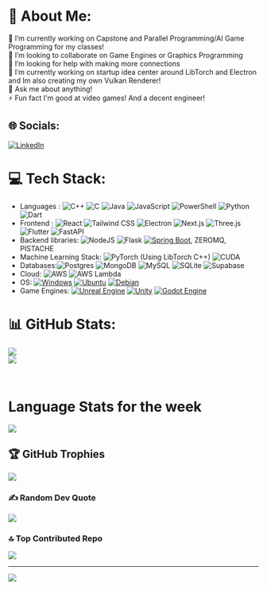 # 💫 About Me:
🔭 I’m currently working on Capstone and Parallel Programming/AI Game Programming for my classes!<br>👯 I’m looking to collaborate on Game Engines or Graphics Programming<br>🤝 I’m looking for help with making more connections <br>🌱 I’m currently working on startup idea center around LibTorch and Electron and Im also creating my own Vulkan Renderer!<br>💬 Ask me about anything!<br>⚡ Fun fact I'm good at video games! And a decent engineer!


## 🌐 Socials:
[![LinkedIn](https://img.shields.io/badge/LinkedIn-%230077B5.svg?logo=linkedin&logoColor=white)](https://www.linkedin.com/in/muhammadarif3/) 

# 💻 Tech Stack:
* Languages : ![C++](https://img.shields.io/badge/c++-%2300599C.svg?style=flat&logo=c%2B%2B&logoColor=white)  ![C](https://img.shields.io/badge/c-%2300599C.svg?style=flat&logo=c&logoColor=white)  ![Java](https://img.shields.io/badge/java-%23ED8B00.svg?style=flat&logo=openjdk&logoColor=white) ![JavaScript](https://img.shields.io/badge/javascript-%23323330.svg?style=flat&logo=javascript&logoColor=%23F7DF1E) ![PowerShell](https://img.shields.io/badge/PowerShell-%235391FE.svg?style=flat&logo=powershell&logoColor=white) ![Python](https://img.shields.io/badge/python-3670A0?style=flat&logo=python&logoColor=ffdd54)  ![Dart](https://img.shields.io/badge/dart-%230175C2.svg?style=flat&logo=dart&logoColor=white)
* Frontend : ![React](https://img.shields.io/badge/react-%2320232a.svg?style=flat&logo=react&logoColor=%2361DAFB) ![Tailwind CSS](https://img.shields.io/badge/Tailwind%20CSS-%2338B2AC.svg?logo=tailwind-css&logoColor=white) ![Electron](https://img.shields.io/badge/Electron-2B2E3A?logo=electron&logoColor=fff) ![Next.js](https://img.shields.io/badge/Next.js-black?logo=next.js&logoColor=white) ![Three.js](https://img.shields.io/badge/Three.js-000?logo=threedotjs&logoColor=fff) ![Flutter](https://img.shields.io/badge/Flutter-%2302569B.svg?style=flat&logo=Flutter&logoColor=white)  ![FastAPI](https://img.shields.io/badge/FastAPI-005571?style=flat&logo=fastapi) 
* Backend libraries: ![NodeJS](https://img.shields.io/badge/node.js-6DA55F?style=flat&logo=node.js&logoColor=white) ![Flask](https://img.shields.io/badge/flask-%23000.svg?style=flat&logo=flask&logoColor=white) [![Spring Boot](https://img.shields.io/badge/Spring%20Boot-6DB33F?logo=springboot&logoColor=fff)](#),  ZEROMQ, PISTACHE 
* Machine Learning Stack: ![PyTorch](https://img.shields.io/badge/PyTorch-ee4c2c?logo=pytorch&logoColor=white) (Using LibTorch C++) ![CUDA](https://img.shields.io/badge/CUDA-76B900?logo=nvidia&logoColor=fff)
* Databases:![Postgres](https://img.shields.io/badge/Postgres-%23316192.svg?logo=postgresql&logoColor=white) ![MongoDB](https://img.shields.io/badge/MongoDB-%234ea94b.svg?style=flat&logo=mongodb&logoColor=white) ![MySQL](https://img.shields.io/badge/MySQL-4479A1?logo=mysql&logoColor=fff) ![SQLite](https://img.shields.io/badge/SQLite-%2307405e.svg?logo=sqlite&logoColor=white) ![Supabase](https://img.shields.io/badge/Supabase-3FCF8E?logo=supabase&logoColor=fff)
* Cloud: ![AWS](https://custom-icon-badges.demolab.com/badge/AWS-%23FF9900.svg?logo=aws&logoColor=white) ![AWS Lambda](https://custom-icon-badges.demolab.com/badge/AWS%20Lambda-%23FF9900.svg?logo=aws-lambda&logoColor=white)
* OS: [![Windows](https://custom-icon-badges.demolab.com/badge/Windows-0078D6?logo=windows11&logoColor=white)](#) [![Ubuntu](https://img.shields.io/badge/Ubuntu-E95420?logo=ubuntu&logoColor=white)](#) [![Debian](https://img.shields.io/badge/Debian-A81D33?logo=debian&logoColor=fff)](#)
* Game Engines: [![Unreal Engine](https://img.shields.io/badge/Unreal%20Engine-%23313131.svg?logo=unrealengine&logoColor=white)](#) [![Unity](https://img.shields.io/badge/Unity-%23000000.svg?logo=unity&logoColor=white)](#)  [![Godot Engine](https://img.shields.io/badge/Godot-%23FFFFFF.svg?logo=godot-engine)](#)
# 📊 GitHub Stats:

![](https://github-readme-streak-stats.herokuapp.com/?user=mukarramarif&theme=dark&hide_border=false)<br/>
![](https://github-readme-stats.vercel.app/api/top-langs/?username=mukarramarif&theme=dark&hide_border=false&include_all_commits=true&count_private=true&layout=compact)


 <br>

<h1>Language Stats for the week</h1>
 <a href="https://wakatime.com"><img src="https://wakatime.com/share/@018cb374-d478-4521-b7e5-8a3642730b01/45750cee-2a44-4acd-ba34-9500335405ef.png" /></a>




 
## 🏆 GitHub Trophies
![](https://github-profile-trophy.vercel.app/?username=mukarramarif&theme=radical&no-frame=false&no-bg=false&margin-w=4)

### ✍️ Random Dev Quote
![](https://quotes-github-readme.vercel.app/api?type=horizontal&theme=tokyonight)

### 🔝 Top Contributed Repo
![](https://github-contributor-stats.vercel.app/api?username=mukarramarif&limit=5&theme=tokyonight&combine_all_yearly_contributions=true)



---
[![](https://visitcount.itsvg.in/api?id=mukarramarif&icon=8&color=0)](https://visitcount.itsvg.in)

<!-- Proudly created with GPRM ( https://gprm.itsvg.in ) -->
